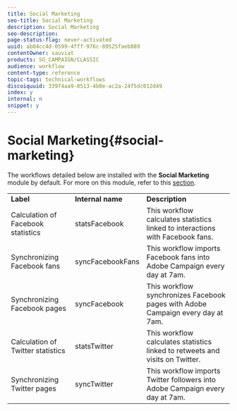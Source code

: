 ```yaml
---
title: Social Marketing
seo-title: Social Marketing
description: Social Marketing
seo-description: 
page-status-flag: never-activated
uuid: ab84cc4d-0599-4fff-976c-89525faeb889
contentOwner: sauviat
products: SG_CAMPAIGN/CLASSIC
audience: workflow
content-type: reference
topic-tags: technical-workflows
discoiquuid: 339f4aa9-0513-4b0e-ac2a-24f5dc012d49
index: y
internal: n
snippet: y
---
```


# Social Marketing{#social-marketing}

The workflows detailed below are installed with the **Social Marketing** module by default. For more on this module, refer to this [section](https://helpx.adobe.com/campaign/classic/social/using/starting-workflows.html).

<table> 
 <tbody> 
  <tr> 
   <td> <strong>Label</strong><br /> </td> 
   <td> <strong>Internal name</strong><br /> </td> 
   <td> <strong>Description</strong><br /> </td> 
  </tr> 
  <tr> 
   <td> <span class="uicontrol">Calculation of Facebook statistics</span> <br /> </td> 
   <td> <span class="uicontrol">statsFacebook</span> <br /> </td> 
   <td> This workflow calculates statistics linked to interactions with Facebook fans.<br /> </td> 
  </tr> 
  <tr> 
   <td> <span class="uicontrol">Synchronizing Facebook fans</span> <br /> </td> 
   <td> <span class="uicontrol">syncFacebookFans</span> <br /> </td> 
   <td> This workflow imports Facebook fans into Adobe Campaign every day at 7am.<br /> </td> 
  </tr> 
  <tr> 
   <td> <span class="uicontrol">Synchronizing Facebook pages</span> <br /> </td> 
   <td> <span class="uicontrol">syncFacebook</span> <br /> </td> 
   <td> This workflow synchronizes Facebook pages with Adobe Campaign every day at 7am.<br /> </td> 
  </tr> 
  <tr> 
   <td> <span class="uicontrol">Calculation of Twitter statistics</span> <br /> </td> 
   <td> <span class="uicontrol">statsTwitter</span> <br /> </td> 
   <td> This workflow calculates statistics linked to retweets and visits on Twitter.<br /> </td> 
  </tr> 
  <tr> 
   <td> <span class="uicontrol">Synchronizing Twitter pages</span> <br /> </td> 
   <td> <span class="uicontrol">syncTwitter</span> <br /> </td> 
   <td> This workflow imports Twitter followers into Adobe Campaign every day at 7am.<br /> </td> 
  </tr> 
 </tbody> 
</table>

